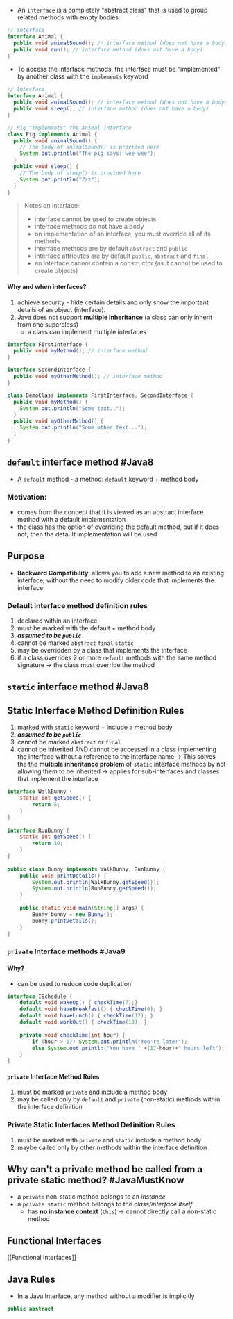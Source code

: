 - An `interface` is a completely "abstract class" that is used to group related methods with empty bodies
```java
// interface
interface Animal {
  public void animalSound(); // interface method (does not have a body)
  public void run(); // interface method (does not have a body)
}
```
- To access the interface methods, the interface must be "implemented" by another class with the `implements` keyword
```java
// Interface
interface Animal {
  public void animalSound(); // interface method (does not have a body)
  public void sleep(); // interface method (does not have a body)
}

// Pig "implements" the Animal interface
class Pig implements Animal {
  public void animalSound() {
    // The body of animalSound() is provided here
    System.out.println("The pig says: wee wee");
  }
  public void sleep() {
    // The body of sleep() is provided here
    System.out.println("Zzz");
  }
}
```

> Notes on Interface:
> - interface cannot be used to create objects
> - interface methods do not have a body
> - on implementation of an interface, you must override all of its methods
> - interface methods are by default `abstract` and `public`
> - interface attributes are by default `public`, `abstract` and `final`
> - an interface cannot contain a constructor (as it cannot be used to create objects)

#### Why and when interfaces?
1. achieve security - hide certain details and only show the important details of an object (interface).
2. Java does not support **multiple inheritance** (a class can only inherit from one superclass)
	- a class can implement multiple interfaces

```java
interface FirstInterface {
  public void myMethod(); // interface method
}

interface SecondInterface {
  public void myOtherMethod(); // interface method
}

class DemoClass implements FirstInterface, SecondInterface {
  public void myMethod() {
    System.out.println("Some text..");
  }
  public void myOtherMethod() {
    System.out.println("Some other text...");
  }
}
```

## `default` interface method #Java8 
- A `default` method - a method: `default` keyword + method body
### Motivation:
- comes from the concept that it is viewed as an abstract interface method with a default implementation
- the class has the option of overriding the default method, but if it does not, then the default implementation will be used

## Purpose
- **Backward Compatibility**: allows you to add a new method to an existing interface, without the need to modify older code that implements the interface

### Default interface method definition rules
1. declared within an interface
2. must be marked with the default + method body
3. ***assumed to be `public`***
4. cannot be marked `abstract` `final` `static`
5. may be overridden by a class that implements the interface
6. if a class overrides 2 or more `default` methods with the same method signature -> the class must override the method

## `static` interface method #Java8 
## Static Interface Method Definition Rules
1. marked with `static` keyword + include a method body
2. ***assumed to be `public`***
3. cannot be marked `abstract` or `final`
4. cannot be inherited AND cannot be accessed in a class implementing the interface without a reference to the interface name
	-> This solves the the **multiple inheritance problem** of `static` interface methods by not allowing them to be inherited
	-> applies for sub-interfaces and classes that implement the interface

```java
interface WalkBunny {  
    static int getSpeed() {  
        return 5;  
    }  
}  
  
interface RunBunny {  
    static int getSpeed() {  
        return 10;  
    }  
}  
  
public class Bunny implements WalkBunny, RunBunny {  
    public void printDetails() {  
        System.out.println(WalkBunny.getSpeed());  
        System.out.println(RunBunny.getSpeed());  
    }  
  
    public static void main(String[] args) {  
        Bunny bunny = new Bunny();  
        bunny.printDetails();  
    }  
}
```

### `private` Interface methods #Java9 
#### Why?
- can be used to reduce code duplication
```java
interface ISchedule {  
    default void wakeUp() { checkTime(7);}  
    default void haveBreakfast() { checkTime(9); }  
    default void haveLunch() { checkTime(12); }  
    default void workOut() { checkTime(18); }  
  
    private void checkTime(int hour) {  
        if (hour > 17) System.out.println("You're late!");  
        else System.out.println("You have " +(17-hour)+" hours left");  
    }  
}
```

#### `private` Interface Method Rules
1. must be marked `private` and include a method body
2. may be called only by `default` and `private` (non-static) methods within the interface definition

### Private Static Interfaces Method Definition Rules
1. must be marked with `private` and `static` include a method body
2. maybe called only by other methods within the interface definition

## Why can't a private method be called from a private static method? #JavaMustKnow 
- a `private` non-static method belongs to an _instance_
- a `private static` method belongs to the _class/interface itself_
	- has **no instance context** (`this`) -> cannot directly call a non-static method

## Functional Interfaces
[[Functional Interfaces]]

## Java Rules
- In a Java Interface, any method without a modifier is implicitly
```java
public abstract
```


